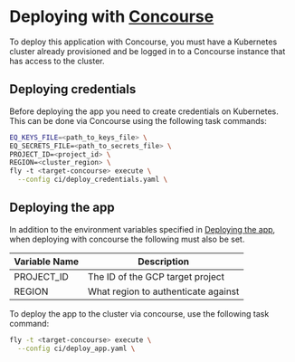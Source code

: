 # Deploying with [Concourse](https://concourse-ci.org/)

To deploy this application with Concourse, you must have a Kubernetes cluster already provisioned and be logged in to a Concourse instance that has access to the cluster.

## Deploying credentials

Before deploying the app you need to create credentials on Kubernetes. This can be done via Concourse using the following task commands:

```sh
EQ_KEYS_FILE=<path_to_keys_file> \
EQ_SECRETS_FILE=<path_to_secrets_file> \
PROJECT_ID=<project_id> \
REGION=<cluster_region> \
fly -t <target-concourse> execute \
  --config ci/deploy_credentials.yaml \
```

## Deploying the app

In addition to the environment variables specified in [Deploying the app](../README.md#deploying-the-app), when deploying with concourse the following must also be set.

| Variable Name                             | Description                                                                          |
|-------------------------------------------|--------------------------------------------------------------------------------------|
| PROJECT_ID                                | The ID of the GCP target project                                                     |
| REGION                                    | What region to authenticate against                                                  |

To deploy the app to the cluster via concourse, use the following task command:

```sh
fly -t <target-concourse> execute \
  --config ci/deploy_app.yaml \
```
